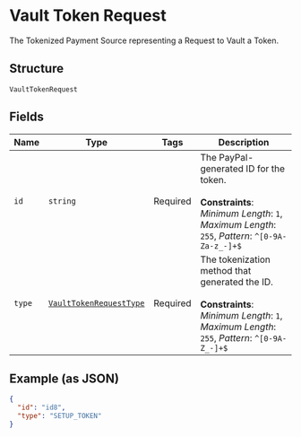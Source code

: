
# Vault Token Request

The Tokenized Payment Source representing a Request to Vault a Token.

## Structure

`VaultTokenRequest`

## Fields

| Name | Type | Tags | Description |
|  --- | --- | --- | --- |
| `id` | `string` | Required | The PayPal-generated ID for the token.<br><br>**Constraints**: *Minimum Length*: `1`, *Maximum Length*: `255`, *Pattern*: `^[0-9A-Za-z_-]+$` |
| `type` | [`VaultTokenRequestType`](../../doc/models/vault-token-request-type.md) | Required | The tokenization method that generated the ID.<br><br>**Constraints**: *Minimum Length*: `1`, *Maximum Length*: `255`, *Pattern*: `^[0-9A-Z_-]+$` |

## Example (as JSON)

```json
{
  "id": "id8",
  "type": "SETUP_TOKEN"
}
```

